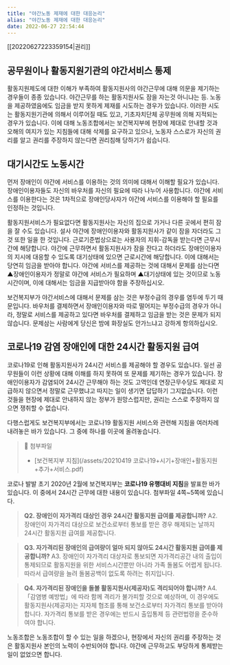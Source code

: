 ```yaml
---
title: "야간노동 제재에 대한 대응논리"
alias: "야간노동 제재에 대한 대응논리"
date: 2022-06-27 22:54:44 
---
```

[[20220627223359154|권리]]

## 공무원이나 활동지원기관의 야간서비스 통제
활동지원제도에 대한 이해가 부족하여 활동지원사의 야간근무에 대해 의문을 제기하는 경우들이 종종 있습니다. 야간근무를 하는 활동지원사도 잠을 자는것 아니냐는 등. 노동을 제공하였음에도 임금을 받지 못하게 제재를 시도하는 경우가 있습니다. 이러한 시도는 활동지원기관에 의해서 이루어질 때도 있고, 기초자치단체 공무원에 의해 지적되는 경우가 있습니다. 이에 대해 노동조합에서는 보건복지부에 현장에 제대로 안내할 것과 오해의 여지가 있는 지침들에 대해 삭제를 요구하고 있으나, 노동자 스스로가 자신의 권리를 알고 권리를 주장하지 않는다면 권리침해 당하기가 쉽습니다.

## 대기시간도 노동시간
먼저 장애인이 야간에 서비스를 이용하는 것의 의미에 대해서 이해할 필요가 있습니다. 장애인이용자들도 자신의 바우처를 자신의 필요에 따라 나누어 사용합니다. 야간에 서비스를 이용한다는 것은 1차적으로 장애인당사자가 야간에 서비스를 이용해야 할 필요를 인정하는 것입니다. 

활동지원서비스가 필요없다면 활동지원사는 자신의 집으로 가거나 다른 곳에서 편히 잠을 잘 수도 있습니다. 설사 야간에 장애인이용자와 활동지원사가 같이 잠을 자더라도 그것 또한 일을 한 것입니다. 근로기준법상으로는 사용자의 지휘-감독을 받는다면 근무시간에 해당합니다. 야간에 근무하면서 활동지원사가 잠을 잔다고 하더라도 장애인이용자의 지시에 대응할 수 있도록 대기상태에 있으면 근로시간에 해당합니다. 이에 대해서는 당연히 임금을 받아야 합니다. 야간에 서비스를 제공하는 것에 대해서 문제를 삼는다면 ▲장애인이용자가 정말로 야간에 서비스가 필요하며 ▲대기상태에 있는 것이므로 노동시간이며, 이에 대해서는 임금을 지급받아야 함을 주장하십시오. 

보건복지부가 야간서비스에 대해서 문제를 삼는 것은 부정수급의 경우를 염두에 두기 때문입니다. 바우처를 결제하면서 장애인이용자와 따로 떨어지는 부정수급의 경우가 아니라, 정말로 서비스를 제공하고 있다면 바우처를 결제하고 임금을 받는 것은 문제가 되지 않습니다. 문제삼는 사람에게 당신은 밤에 화장실도 안가느냐고 강하게 항의하십시오.

## 코로나19 감염 장애인에 대한 24시간 활동지원 급여
코로나19로 인해 활동지원사가 24시간 서비스를 제공해야 할 경우도 있습니다. 일선 공무원들이 이런 상황에 대해 이해를 하지 못하여 또 문제를 제기하는 경우가 있습니다. 장애인이용자가 감염되어 24시간 근무해야 하는 것도 고역인데 연장근무수당도 제대로 지급하지 않으면서 정말로 근무했냐고 따지는 일이 생기면 답답하기 그지없습니다. 이런 것들을 현장에 제대로 안내하지 않는 정부가 원망스럽지만, 권리는 스스로 주장하지 않으면 쟁취할 수 없습니다.

다행스럽게도 보건복지부에서는 코로나19 활동지원 서비스와 관련해 지침을 여러차례 내려놓은 바가 있습니다. 그 중에 하나를 이곳에 올려놓습니다.

> 📁 첨부파일
> + [보건복지부 지침](/assets/20210419 코로나19+시기+장애인+활동지원+추가+서비스.pdf)

코로나 발발 초기 2020년 2월에 보건복지부는 **코로나19 유행대비 지침**을 발표한 바가 있습니다. 이 중에서 24시간 근무에 대한 내용이 있습니다. 첨부파일 4쪽~5쪽에 있습니다.

> **Q2. 장애인이 자가격리 대상인 경우 24시간 활동지원 급여를 제공합니까?**
> A2. 장애인이 자가격리 대상으로 보건소로부터 통보를 받은 경우 해제되는 날까지 24시간 활동지원 급여를 제공합니다.
 
> **Q3. 자가격리된 장애인의 급여량이 얼마 되지 않아도 24시간 활동지원 급여를 제공합니까?**
> A3. 장애인이 자가격리 대상자로 통보되면 자가격리공간 내의 출입이 통제되므로 활동지원을 위한 서비스시간뿐만 아니라 가족 돌봄도 어렵게 됩니다. 따라서 급여량을 늘려 돌봄공백이 없도록 하려는 취지입니다.

> **Q4. 자가격리된 장애인을 돌볼 활동지원사(제공자)도 격리되어야 합니까?**
> A4. 「감염병 예방법」에 따라 함께 격리가 불가피할 것으로 예상하며, 이 경우에도 활동지원사(제공자)는 지자체 협조를 통해 보건소로부터 자가격리 통보를 받아야 합니다. 자가격리 통보를 받은 경우에는 반드시 출입통제 등 관련법령을 준수하여야 합니다.

노동조합은 노동조합이 할 수 있는 일을 하겠으나, 현장에서 자신의 권리를 주장하는 것은 활동지원사 본인의 노력이 수반되어야 합니다. 야간에 근무하고도 부당하게 통제받는 일이 없었으면 합니다.
